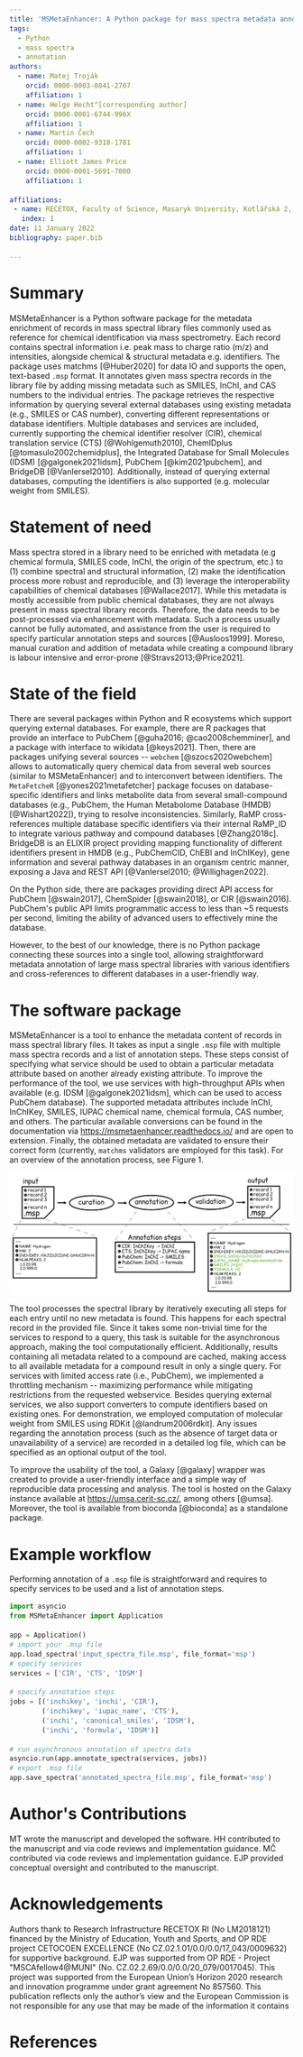 ```yaml
---
title: 'MSMetaEnhancer: A Python package for mass spectra metadata annotation'
tags:
  - Python
  - mass spectra
  - annotation
authors:
  - name: Matej Troják
    orcid: 0000-0003-0841-2707
    affiliation: 1
  - name: Helge Hecht^[corresponding author]
    orcid: 0000-0001-6744-996X
    affiliation: 1
  - name: Martin Čech
    orcid: 0000-0002-9318-1781
    affiliation: 1
  - name: Elliott James Price
    orcid: 0000-0001-5691-7000
    affiliation: 1

affiliations:
 - name: RECETOX, Faculty of Science, Masaryk University, Kotlářská 2, Brno, Czech Republic
   index: 1
date: 11 January 2022
bibliography: paper.bib
 
---
```


# Summary

MSMetaEnhancer is a Python software package for the metadata enrichment of records in mass spectral library files commonly used as reference for chemical identification via mass spectrometry.
Each record contains spectral information i.e. peak mass to charge ratio (m/z) and intensities, alongside chemical & structural metadata e.g. identifiers.
The package uses matchms [@Huber2020] for data IO and supports the open, text-based `.msp` format.
It annotates given mass spectra records in the library file by adding missing metadata such as SMILES, InChI, and CAS numbers to the individual entries.
The package retrieves the respective information by querying several external databases using existing metadata (e.g., SMILES or CAS number), converting different representations or database identifiers.
Multiple databases and services are included, currently supporting the chemical identifier resolver (CIR), chemical translation service (CTS) [@Wohlgemuth2010], ChemIDplus [@tomasulo2002chemidplus], the Integrated Database for Small Molecules (IDSM) [@galgonek2021idsm], PubChem [@kim2021pubchem], and BridgeDB [@VanIersel2010].
Additionally, instead of querying external databases, computing the identifiers is also supported (e.g. molecular weight from SMILES).

# Statement of need

Mass spectra stored in a library need to be enriched with metadata (e.g chemical formula, SMILES code, InChI, the origin of the spectrum, etc.) to (1) combine spectral and structural information, (2) make the identification process more robust and reproducible, and (3) leverage the interoperability capabilities of chemical databases [@Wallace2017].
While this metadata is mostly accessible from public chemical databases, they are not always present in mass spectral library records.
Therefore, the data needs to be post-processed via enhancement with metadata.
Such a process usually cannot be fully automated, and assistance from the user is required to specify particular annotation steps and sources [@Ausloos1999].
Moreso, manual curation and addition of metadata while creating a compound library is labour intensive and error-prone [@Stravs2013;@Price2021].

# State of the field

There are several packages within Python and R ecosystems which support querying external databases. 
For example, there are R packages that provide an interface to PubChem [@guha2016; @cao2008chemminer], and a package with interface to wikidata [@keys2021]. 
Then, there are packages unifying several sources -- `webchem` [@szocs2020webchem] allows to automatically query chemical data from several web sources (similar to MSMetaEnhancer) and to interconvert between identifiers.
The `MetaFetcheR` [@yones2021metafetcher] package focuses on database-specific identifiers and links metabolite data from several small-compound databases (e.g., PubChem, the Human Metabolome Database (HMDB) [@Wishart2022]), trying to resolve inconsistencies.
Similarly, RaMP cross-references multiple database specific identifiers via their internal RaMP_ID to integrate various pathway and compound databases [@Zhang2018c].
BridgeDB is an ELIXIR project providing mapping functionality of different identifiers present in HMDB (e.g., PubChemCID, ChEBI and InChIKey), gene information and several pathway databases in an organism centric manner, exposing a Java and REST API [@VanIersel2010; @Willighagen2022].

On the Python side, there are packages providing direct API access for PubChem [@swain2017], ChemSpider [@swain2018], or CIR [@swain2016].
PubChem's public API limits programmatic access to less than ~5 requests per second, limiting the ability of advanced users to effectively mine the database.

However, to the best of our knowledge, there is no Python package connecting these sources into a single tool, allowing straightforward metadata annotation of large mass spectral libraries with various identifiers and cross-references to different databases in a user-friendly way.


# The software package

MSMetaEnhancer is a tool to enhance the metadata content of records in mass spectral library files.
It takes as input a single `.msp` file with multiple mass spectra records and a list of annotation steps.
These steps consist of specifying what service should be used to obtain a particular metadata attribute based on another already existing attribute.
To improve the performance of the tool, we use services with high-throughput APIs when available (e.g. IDSM [@galgonek2021idsm], which can be used to access PubChem database).
The supported metadata attributes include InChI, InChIKey, SMILES, IUPAC chemical name, chemical formula, CAS number, and others. 
The particular available conversions can be found in the documentation via https://msmetaenhancer.readthedocs.io/ and are open to extension.
Finally, the obtained metadata are validated to ensure their correct form (currently, `matchms` validators are employed for this task).
For an overview of the annotation process, see Figure 1.

![Schematic overview of MSMetaEnhancer annotation workflow. \label{fig:scheme}](scheme.png)

The tool processes the spectral library by iteratively executing all steps for each entry until no new metadata is found. 
This happens for each spectral record in the provided file. 
Since it takes some non-trivial time for the services to respond to a query, this task is suitable for the asynchronous approach, making the tool computationally efficient.
Additionally, results containing all metadata related to a compound are cached, making access to all available metadata for a compound result in only a single query.
For services with limited access rate (i.e., PubChem), we implemented a throttling mechanism -- maximizing performance while mitigating restrictions from the requested webservice.
Besides querying external services, we also support converters to compute identifiers based on existing ones.
For demonstration, we employed computation of molecular weight from SMILES using RDKit [@landrum2006rdkit].
Any issues regarding the annotation process (such as the absence of target data or unavailability of a service) are recorded in a detailed log file, which can be specified as an optional output of the tool.

To improve the usability of the tool, a Galaxy [@galaxy] wrapper was created to provide a user-friendly interface and a simple way of reproducible data processing and analysis.
The tool is hosted on the Galaxy instance available at https://umsa.cerit-sc.cz/, among others [@umsa]. Moreover, the tool is available from bioconda [@bioconda] as a standalone package.

# Example workflow

Performing annotation of a `.msp` file is straightforward and requires to specify services to be used and a list of annotation steps.

```python
import asyncio
from MSMetaEnhancer import Application

app = Application()
# import your .msp file
app.load_spectra('input_spectra_file.msp', file_format='msp')
# specify services
services = ['CIR', 'CTS', 'IDSM']

# specify annotation steps
jobs = [('inchikey', 'inchi', 'CIR'),
        ('inchikey', 'iupac_name', 'CTS'),
        ('inchi', 'canonical_smiles', 'IDSM'),
        ('inchi', 'formula', 'IDSM')]

# run asynchronous annotation of spectra data
asyncio.run(app.annotate_spectra(services, jobs))
# export .msp file
app.save_spectra('annotated_spectra_file.msp', file_format='msp')
```

# Author's Contributions
MT wrote the manuscript and developed the software.
HH contributed to the manuscript and via code reviews and implementation guidance.
MČ contributed via code reviews and implementation guidance.
EJP provided conceptual oversight and contributed to the manuscript.

# Acknowledgements
Authors thank to Research Infrastructure RECETOX RI (No LM2018121) financed by the Ministry of Education, Youth and Sports, and OP RDE project CETOCOEN EXCELLENCE (No CZ.02.1.01/0.0/0.0/17_043/0009632) for supportive background.
EJP was supported from OP RDE - Project \"MSCAfellow4\@MUNI\" (No. CZ.02.2.69/0.0/0.0/20_079/0017045).
This project was supported from the European Union’s Horizon 2020 research and innovation programme under grant agreement No 857560.
This publication reflects only the author’s view and the European Commission is not responsible for any use that may be made of the information it contains

# References
